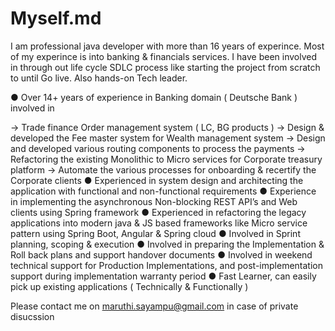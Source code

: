 # Myself.md

I am professional java developer with more than 16 years of experince. Most of my experince is into banking & financials services. I have been involved in through out life cycle SDLC process like starting the project from scratch to until Go live. Also hands-on Tech leader.

● Over 14+ years of experience in Banking domain ( Deutsche Bank ) involved in

-> Trade finance Order management system ( LC, BG products )
-> Design & developed the Fee master system for Wealth management system
-> Design and developed various routing components to process the payments
-> Refactoring the existing Monolithic to Micro services for Corporate treasury platform
-> Automate the various processes for onboarding & recertify the Corporate clients
● Experienced in system design and architecting the application with functional and non-functional requirements ● Experience in implementing the asynchronous Non-blocking REST API’s and Web clients using Spring framework
● Experienced in refactoring the legacy applications into modern java & JS based frameworks like Micro service pattern using Spring Boot, Angular & Spring cloud ● Involved in Sprint planning, scoping & execution ● Involved in preparing the Implementation & Roll back plans and support handover documents ● Involved in weekend technical support for Production Implementations, and post-implementation support during implementation warranty period ● Fast Learner, can easily pick up existing applications ( Technically & Functionally )

Please contact me on maruthi.sayampu@gmail.com in case of private disucssion

